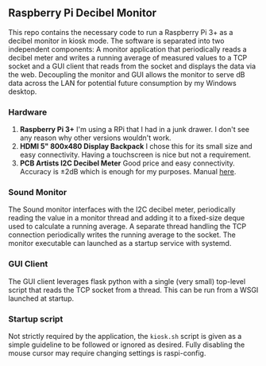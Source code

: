 
## Raspberry Pi Decibel Monitor

This repo contains the necessary code to run a Raspberry Pi 3+ as a decibel monitor in kiosk mode.
The software is separated into two independent components: A monitor application that periodically reads a decibel 
meter and writes a running average of measured values to a TCP socket and a GUI client that reads 
from the socket and displays the data via the web. Decoupling the monitor and GUI allows the monitor to serve dB
data across the LAN for potential future consumption by my Windows desktop.

### Hardware

1. **Raspberry Pi 3+** I'm using a RPi that I had in a junk drawer.
   I don't see any reason why other versions wouldn't work.
2. **HDMI 5" 800x480 Display Backpack** I chose this for its small size and easy connectivity. Having a touchscreen is nice but not a requirement.
3. **PCB Artists I2C Decibel Meter** Good price and easy connectivity. Accuracy is &#177;2dB which is enough for my purposes. Manual [here](https://pcbartists.com/product-documentation/i2c-decibel-meter-programming-manual/).

### Sound Monitor

The Sound monitor interfaces with the I2C decibel meter, periodically reading the value in a monitor thread and adding it to a fixed-size deque used to calculate a running average. A separate thread handling the TCP connection
periodically writes the running average to the socket. The monitor executable can launched as a startup service with systemd.

### GUI Client

The GUI client leverages flask python with a single (very small) top-level script that reads the TCP socket from a thread. This can be run from a WSGI launched at startup.

### Startup script
Not strictly required by the application, the `kiosk.sh` script is given as a simple guideline to be followed or ignored as desired. Fully disabling the mouse cursor may require changing 
settings is raspi-config.
